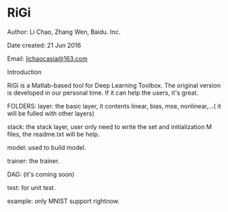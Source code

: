 # RiGi

Author: Li Chao, Zhang Wen, Baidu. Inc.

Date created: 21 Jun 2016

Email: lichaocasia@163.com


Introduction

RiGi is a Matlab-based tool for Deep Learning Toolbox. The original version is developed in our personal time. If it can help the users, it's great.


FOLDERS:
  layer: the basic layer, it contents linear, bias, mse, nonlinear,...( it will be fulled with other layers)
  
  stack: the stack layer, user only need to write the set and initialization M files, the readme.txt will be help. 
  
  model: used to build model.
  
  trainer: the trainer.
  
  DAG: (it's coming soon)
  
  test: for unit test.
  
  example: only MNIST support rightnow.
 
 

